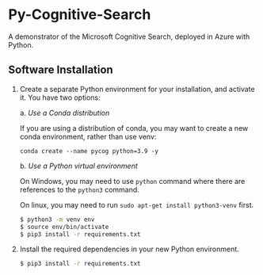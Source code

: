 # Py-Cognitive-Search
A demonstrator of the Microsoft Cognitive Search, deployed in Azure with Python.

## Software Installation

1. Create a separate Python environment for your installation, and activate it. You have two options:

   a. *Use a Conda distribution*

      If you are using a distribution of conda, you may want to create a new conda environment, rather than use venv:

      `conda create --name pycog python=3.9 -y`

   b. *Use a Python virtual environment*

      On Windows, you may need to use `python` command where there are references to the `python3` command.

      On linux, you may need to run `sudo apt-get install python3-venv` first.

   ```bash
   $ python3 -m venv env
   $ source env/bin/activate
   $ pip3 install -r requirements.txt
   ```


2. Install the required dependencies in your new Python environment.

   ```bash
   $ pip3 install -r requirements.txt
   ```